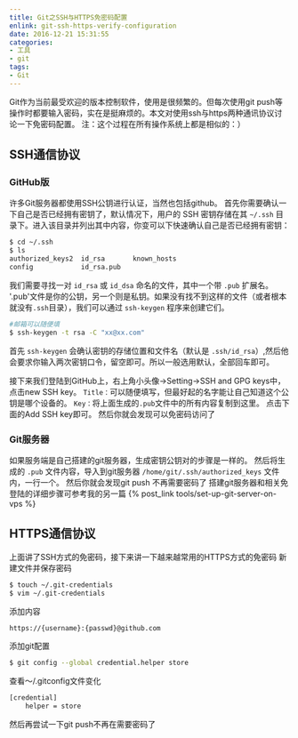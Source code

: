 ```yaml
---
title: Git之SSH与HTTPS免密码配置
enlink: git-ssh-https-verify-configuration
date: 2016-12-21 15:31:55
categories:
- 工具
- git
tags:
- Git
---
```

Git作为当前最受欢迎的版本控制软件，使用是很频繁的。但每次使用git push等操作时都要输入密码，实在是挺麻烦的。本文对使用ssh与https两种通讯协议讨论一下免密码配置。
注：这个过程在所有操作系统上都是相似的：）
<!--more -->
## SSH通信协议
### GitHub版
许多Git服务器都使用SSH公钥进行认证，当然也包括github。
首先你需要确认一下自己是否已经拥有密钥了，默认情况下，用户的 SSH 密钥存储在其 `~/.ssh` 目录下。进入该目录并列出其中内容，你变可以下快速确认自己是否已经拥有密钥：
```bash
$ cd ~/.ssh
$ ls
authorized_keys2  id_rsa       known_hosts
config            id_rsa.pub
```
我们需要寻找一对 `id_rsa` 或 `id_dsa` 命名的文件，其中一个带 `.pub` 扩展名。 '.pub'文件是你的公钥，另一个则是私钥。如果没有找不到这样的文件（或者根本就没有`.ssh`目录），我们可以通过 `ssh-keygen` 程序来创建它们。
```bash
#邮箱可以随便填
$ ssh-keygen -t rsa -C "xx@xx.com"
```
首先 `ssh-keygen` 会确认密钥的存储位置和文件名（默认是 `.ssh/id_rsa`）,然后他会要求你输入两次密钥口令，留空即可。所以一般选用默认，全部回车即可。

接下来我们登陆到GitHub上，右上角小头像->Setting->SSH and GPG keys中，点击new SSH key。
`Title：`可以随便填写，但最好起的名字能让自己知道这个公钥是哪个设备的。
`Key：`将上面生成的`.pub`文件中的所有内容复制到这里。
点击下面的Add SSH key即可。
然后你就会发现可以免密码访问了
### Git服务器
如果服务端是自己搭建的git服务器，生成密钥公钥对的步骤是一样的。
然后将生成的 `.pub` 文件内容，导入到git服务器 `/home/git/.ssh/authorized_keys` 文件内，一行一个。
然后你就会发现git push 不再需要密码了
搭建git服务器和相关免登陆的详细步骤可参考我的另一篇 {% post_link tools/set-up-git-server-on-vps %}

## HTTPS通信协议
上面讲了SSH方式的免密码，接下来讲一下越来越常用的HTTPS方式的免密码
新建文件并保存密码
```bash
$ touch ~/.git-credentials
$ vim ~/.git-credentials
```
添加内容
```bash
https://{username}:{passwd}@github.com
```
添加git配置
```bash
$ git config --global credential.helper store
```
查看～/.gitconfig文件变化
```xml
[credential]
    helper = store
```
然后再尝试一下git push不再在需要密码了
